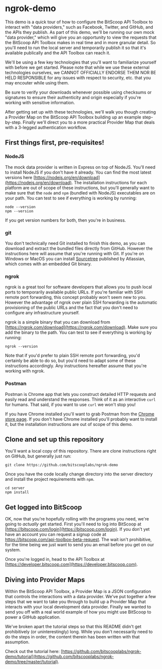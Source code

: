 # ngrok-demo

This demo is a quick tour of how to configure the BitScoop API Toolbox to interact with "data providers," such as Facebook, Twitter, and GitHub, and the APIs they publish.
As part of this demo, we'll be running our own mock "data provider," which will give you an opportunity to view the requests that the BitScoop API Toolbox makes in real time and in more granular detail.
So you'll need to run the local server and temporarily publish it so that it's available publically and the API Toolbox can reach it.

We'll be using a few key technologies that you'll want to familiarize yourself with before we get started.
Please note that while we use these external technologies ourselves, we CANNOT OFFICIALLY ENDORSE THEM NOR BE HELD RESPONSIBLE for any issues with respect to security, etc. that you may encouter while using them.

Be sure to verify your downloads whenever possible using checksums or signatures to ensure their authenticity and origin especially if you're working with sensitive information.

After getting set up with these technologies, we'll walk you though creating a Provider Map on the BitScoop API Toolbox building up an example step-by-step.
Finally we'll direct you to a more practical Provider Map that deals with a 3-legged authentication workflow.


## First things first, pre-requisites!

### NodeJS

The mock data provider is written in Express on top of NodeJS.
You'll need to install NodeJS if you don't have it already.
You can find the most latest versions here [https://nodejs.org/en/download](https://nodejs.org/en/download).
The installation instructions for each platform are out of scope of these instructions, but you'll generally want to make sure that the `node` and `npm` (bundled with NodeJS) executables are on your path.
You can test to see if everything is working by running:

```
node --version
npm --version
```

If you get version numbers for both, then you're in business.

### git

You don't technically need Git installed to finish this demo, as you can download and extract the bundled files directly from GitHub.
However the instructions here will assume that you're running with Git.
If you're on Windows or MacOS you can install [Sourcetree](https://www.sourcetreeapp.com/) published by Atlassian, which comes with an embedded Git binary.

### ngrok

ngrok is a great tool for software developers that allows you to push local ports to temporarily available public URLs.
If you're familiar with SSH remote port forwarding, this concept probably won't seem new to you.
However the advantage of ngrok over plain SSH forwarding is the automatic provisioning of the public URLs and the fact that you don't need to configure any infrastructure yourself.

ngrok is a simple binary that you can download from [https://ngrok.com/download](https://ngrok.com/download).
Make sure you add the binary to the path.
You can test to see if everything is working by running:

```
ngrok --version
```

Note that if you'd prefer to plain SSH remote port forwarding, you'd certainly be able to do so, but you'd need to adapt some of these instructions accordingly.
Any instructions hereafter assume that you're working with ngrok.

### Postman

Postman is Chrome app that lets you construct detailed HTTP requests and easily read and understand the responses.
Think of it as an interactive `curl` for humans. That said, if you want to use `curl` we won't stop you!

If you have Chrome installed you'll want to grab Postman from the [Chrome store page](https://chrome.google.com/webstore/detail/postman/fhbjgbiflinjbdggehcddcbncdddomop).
If you don't have Chrome installed you'll probably want to install it, but the installation instructions are out of scope of this demo.


## Clone and set up this repository

You'll want a local copy of this repository.
There are clone instructions right on GitHub, but generally just run:

```
git clone https://github.com/bitscooplabs/ngrok-demo
```

Once you have the code locally change directory into the server directory and install the project requirements with `npm`.

```
cd server
npm install
```


## Get logged into BitScoop

OK, now that you're hopefully rolling with the programs you need, we're going to *actually* get started.
First you'll need to log into BitScoop at [https://bitscoop.com/login](https://bitscoop.com/login).
If you don't yet have an account you can request a signup code at https://bitscoop.com/api-toolbox-beta-request.
The wait isn't prohibitive, for the time being we just want to send you an email before you get on our system.

Once you're logged in, head to the API Toolbox at [https://developer.bitscoop.com](https://developer.bitscoop.com).


## Diving into Provider Maps

Within the BitScoop API Toolbox, a Provider Map is a JSON configuration that controls the interactions with a data provider.
We've put together a few steps that we want to take you through to build up a Provider Map that interacts with your local development data provider.
Finally we wanted to send you off with a real world example of how you might use BitScoop to power a GitHub application.

We've broken apart the tutorial steps so that this README didn't get prohibitively (or uninterestingly) long.
While you don't necessarily need to do the steps in order, the content therein has been written with that assumption.

Check out the tutorial here: [https://github.com/bitscooplabs/ngrok-demo/tutorial](https://github.com/bitscooplabs/ngrok-demo/tree/master/tutorial).
